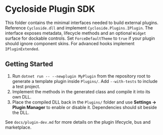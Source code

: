 # Cycloside Plugin SDK

This folder contains the minimal interfaces needed to build external plugins.
Reference `Cycloside.dll` and implement `Cycloside.Plugins.IPlugin`.
The interface exposes metadata, lifecycle methods and an optional `Widget`
surface for dockable controls. Set `ForceDefaultTheme` to `true` if your
plugin should ignore component skins. For advanced hooks implement
`IPluginExtended`.

## Getting Started

1. Run `dotnet run -- --newplugin MyPlugin` from the repository root to generate
   a template plugin inside `Plugins/`. Add `--with-tests` to include a test
   project.
2. Implement the methods in the generated class and compile it into its own DLL.
3. Place the compiled DLL back in the `Plugins/` folder and use **Settings →
   Plugin Manager** to enable or disable it. Dependencies should sit beside the
   DLL.

See `docs/plugin-dev.md` for more details on the plugin lifecycle, bus and
marketplace.


